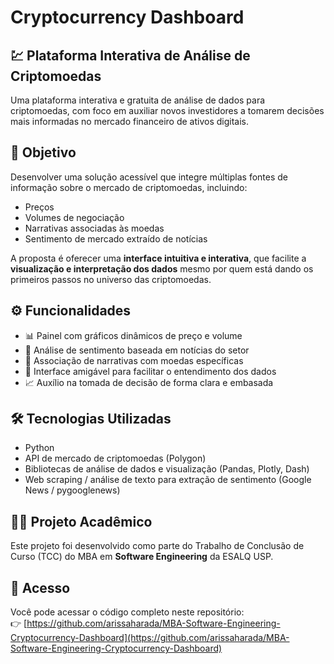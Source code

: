 # Cryptocurrency Dashboard

## 💹 Plataforma Interativa de Análise de Criptomoedas

Uma plataforma interativa e gratuita de análise de dados para criptomoedas, com foco em auxiliar novos investidores a tomarem decisões mais informadas no mercado financeiro de ativos digitais.

## 🎯 Objetivo

Desenvolver uma solução acessível que integre múltiplas fontes de informação sobre o mercado de criptomoedas, incluindo:

- Preços  
- Volumes de negociação  
- Narrativas associadas às moedas  
- Sentimento de mercado extraído de notícias  

A proposta é oferecer uma **interface intuitiva e interativa**, que facilite a **visualização e interpretação dos dados** mesmo por quem está dando os primeiros passos no universo das criptomoedas.

## ⚙️ Funcionalidades

- 📊 Painel com gráficos dinâmicos de preço e volume  
- 📰 Análise de sentimento baseada em notícias do setor  
- 💬 Associação de narrativas com moedas específicas  
- 🧠 Interface amigável para facilitar o entendimento dos dados  
- 📈 Auxílio na tomada de decisão de forma clara e embasada  

## 🛠 Tecnologias Utilizadas

- Python
- API de mercado de criptomoedas (Polygon)  
- Bibliotecas de análise de dados e visualização (Pandas, Plotly, Dash)  
- Web scraping / análise de texto para extração de sentimento  (Google News / pygooglenews)

## 🧑‍🎓 Projeto Acadêmico

Este projeto foi desenvolvido como parte do Trabalho de Conclusão de Curso (TCC) do MBA em **Software Engineering** da ESALQ USP.

## 🔗 Acesso

Você pode acessar o código completo neste repositório:  
👉 [https://github.com/arissaharada/MBA-Software-Engineering-Cryptocurrency-Dashboard](https://github.com/arissaharada/MBA-Software-Engineering-Cryptocurrency-Dashboard)
